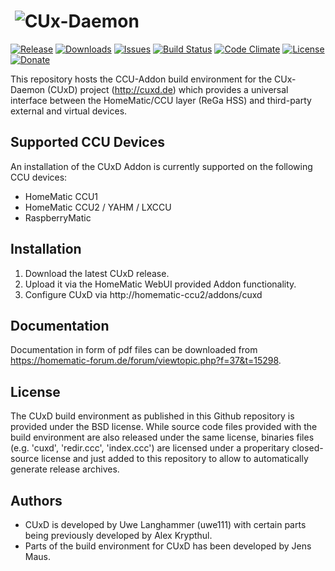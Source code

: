 # &nbsp;![CUx-Daemon](https://github.com/jens-maus/cuxd/raw/master/docs/cuxd.png)

[![Release](https://img.shields.io/github/release/jens-maus/cuxd.svg)](https://github.com/jens-maus/cuxd/releases/latest)
[![Downloads](https://img.shields.io/github/downloads/jens-maus/cuxd/latest/total.svg)](https://github.com/jens-maus/cuxd/releases/latest)
[![Issues](https://img.shields.io/github/issues/jens-maus/cuxd.svg)](https://github.com/jens-maus/cuxd/issues)
[![Build Status](https://travis-ci.org/jens-maus/cuxd.svg?branch=master)](https://travis-ci.org/jens-maus/cuxd)
[![Code Climate](https://codeclimate.com/github/jens-maus/cuxd/badges/gpa.svg)](https://codeclimate.com/github/jens-maus/cuxd)
[![License](https://img.shields.io/badge/License-BSD%203--Clause-blue.svg)](https://opensource.org/licenses/BSD-3-Clause)
[![Donate](https://img.shields.io/badge/Donate-PayPal-green.svg)](https://www.paypal.com/cgi-bin/webscr?cmd=_s-xclick&hosted_button_id=PRZ6MMMLY44RE)

This repository hosts the CCU-Addon build environment for the CUx-Daemon (CUxD) project (http://cuxd.de) which provides a universal interface between the HomeMatic/CCU layer (ReGa HSS) and third-party external and virtual devices.

## Supported CCU Devices

An installation of the CUxD Addon is currently supported on the following CCU devices:
* HomeMatic CCU1
* HomeMatic CCU2 / YAHM / LXCCU
* RaspberryMatic

## Installation

1. Download the latest CUxD release.
2. Upload it via the HomeMatic WebUI provided Addon functionality.
3. Configure CUxD via http://homematic-ccu2/addons/cuxd

## Documentation

Documentation in form of pdf files can be downloaded from https://homematic-forum.de/forum/viewtopic.php?f=37&t=15298.

## License

The CUxD build environment as published in this Github repository is provided under the BSD license. While source code files provided with the build environment are also released under the same license, binaries files (e.g. 'cuxd', 'redir.ccc', 'index.ccc') are licensed under a properitary closed-source license and just added to this repository to allow to automatically generate release archives.

## Authors

* CUxD is developed by Uwe Langhammer (uwe111) with certain parts being previously developed by Alex Krypthul.
* Parts of the build environment for CUxD has been developed by Jens Maus.
